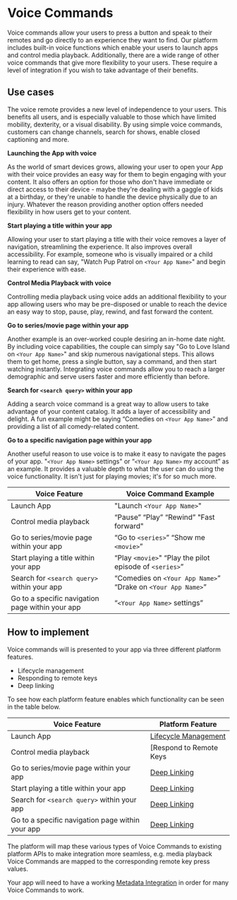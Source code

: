 # Voice Commands
Voice commands allow your users to press a button and speak to their remotes and go directly to an experience they want to find. Our platform includes built-in voice functions which enable your users to launch apps and control media playback. Additionally, there are a wide range of other voice commands that give more flexibility to your users. These require a level of integration if you wish to take advantage of their benefits.

## Use cases
The voice remote provides a new level of independence to your users. This benefits all users, and is especially valuable to those which have limited mobility, dexterity, or a visual disability. By using simple voice commands, customers can change channels, search for shows, enable closed captioning and more. 

**Launching the App with voice**

As the world of smart devices grows, allowing your user to open your App with their voice provides an easy way for them to begin engaging with your content. It also offers an option for those who don't have immediate or direct access to their device - maybe they're dealing with a gaggle of kids at a birthday, or they're unable to handle the device physically due to an injury. Whatever the reason providing another option offers needed flexibility in how users get to your content. 

**Start playing a title within your app**

Allowing your user to start playing a title with their voice removes a layer of navigation, streamlining the experience. It also improves overall accessibility. For example, someone who is visually impaired or a child learning to read can say, "Watch Pup Patrol on `<Your App Name>`" and begin their experience with ease.

**Control Media Playback with voice**

Controlling media playback using voice adds an additional flexibility to your app allowing users who may be pre-disposed or unable to reach the device an easy way to stop, pause, play, rewind, and fast forward the content. 

**Go to series/movie page within your app**

Another example is an over-worked couple desiring an in-home date night. By including voice capabilities, the couple can simply say "Go to Love Island on `<Your App Name>`" and skip numerous navigational steps. This allows them to get home, press a single button, say a command, and then start watching instantly. Integrating voice commands allow you to reach a larger demographic and serve users faster and more efficiently than before.

**Search for `<search query>` within your app**

Adding a search voice command is a great way to allow users to take advantage of your content catalog. It adds a layer of accessibility and delight. A fun example might be saying “Comedies on `<Your App Name>`” and providing a list of all comedy-related content.

**Go to a specific navigation page within your app**

Another useful reason to use voice is to make it easy to navigate the pages of your app. "`<Your App Name>` settings" or “`<Your App Name>` my account” as an example. It provides a valuable depth to what the user can do using the voice functionality. It isn't just for playing movies; it's for so much more. 

| Voice Feature                                    | Voice Command Example                                        |
| ------------------------------------------------ | ------------------------------------------------------------ |
| Launch App                                       | "Launch `<Your App Name>`"                                   |
| Control media playback                           | “Pause” “Play” “Rewind” "Fast forward"                       |
| Go to series/movie page within your app          | “Go to `<series>`” “Show me `<movie>`”                       |
| Start playing a title within your app            | “Play `<movie>`" “Play the pilot episode of `<series>`”      |
| Search for `<search query>` within your app      | “Comedies on `<Your App Name>`” “Drake on `<Your App Name>`” |
| Go to a specific navigation page within your app | “`<Your App Name>` settings”                                 |

## How to implement
Voice commands will is presented to your app via three different platform features.

- Lifecycle management 
- Responding to remote keys
- Deep linking 

To see how each platform feature enables which functionality can be seen in the table below. 

| Voice Feature                                    | Platform Feature                                  |
| ------------------------------------------------ | ------------------------------------------------- |
| Launch App                                       | [Lifecycle Management](../app-lifecycle/lifecycle-management.md) |
| Control media playback                           | [Respond to Remote Keys          |
| Go to series/movie page within your app          | [Deep Linking](../discovery/deep-linking.md)                 |
| Start playing a title within your app            | [Deep Linking](../discovery/deep-linking.md)                 |
| Search for `<search query>` within your app      | [Deep Linking](../discovery/deep-linking.md)                 |
| Go to a specific navigation page within your app | [Deep Linking](../discovery/deep-linking.md)                 |

The platform will map these various types of Voice Commands to existing platform APIs to make integration more seamless, e.g. media playback Voice Commands are mapped to the corresponding remote key press values.

Your app will need to have a working [Metadata Integration](../metadata/metadata-integration.md) in order for many Voice Commands to work.



